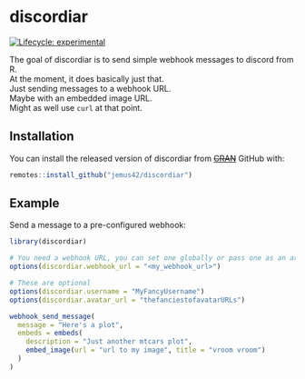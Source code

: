 # discordiar

<!-- badges: start -->
[![Lifecycle: experimental](https://img.shields.io/badge/lifecycle-experimental-orange.svg)](https://www.tidyverse.org/lifecycle/#experimental)
<!-- badges: end -->

The goal of discordiar is to send simple webhook messages to discord from R.  
At the moment, it does basically just that.  
Just sending messages to a webhook URL.  
Maybe with an embedded image URL.  
Might as well use `curl` at that point.

## Installation

You can install the released version of discordiar from ~~[CRAN](https://CRAN.R-project.org)~~ GitHub with:

``` r
remotes::install_github("jemus42/discordiar")
```

## Example

Send a message to a pre-configured webhook:

```r
library(discordiar)

# You need a webhook URL, you can set one globally or pass one as an argument.
options(discordiar.webhook_url = "<my_webhook_url>")

# These are optional
options(discordiar.username = "MyFancyUsername")
options(discordiar.avatar_url = "thefanciestofavatarURLs")

webhook_send_message(
  message = "Here's a plot",
  embeds = embeds(
    description = "Just another mtcars plot",
    embed_image(url = "url to my image", title = "vroom vroom")
  )
)
```

